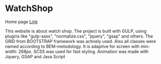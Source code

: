 # WatchShop

Home page 
[Link](https://alinaandriychuk.github.io/WatchShop/app/)

This website is about watch shop. The project is built with GULP, using plugins like "gulp-sass", "normalize.css", "jquery", "gsap" and others. The GRID from BOOTSTRAP framework was actively used. Also all classes were named according to BEM-metodology. It is adaptive for screen with min-width: 268px. SCSS was used for fast styling. Animation was made with Jquery, GSAP and Java Script


